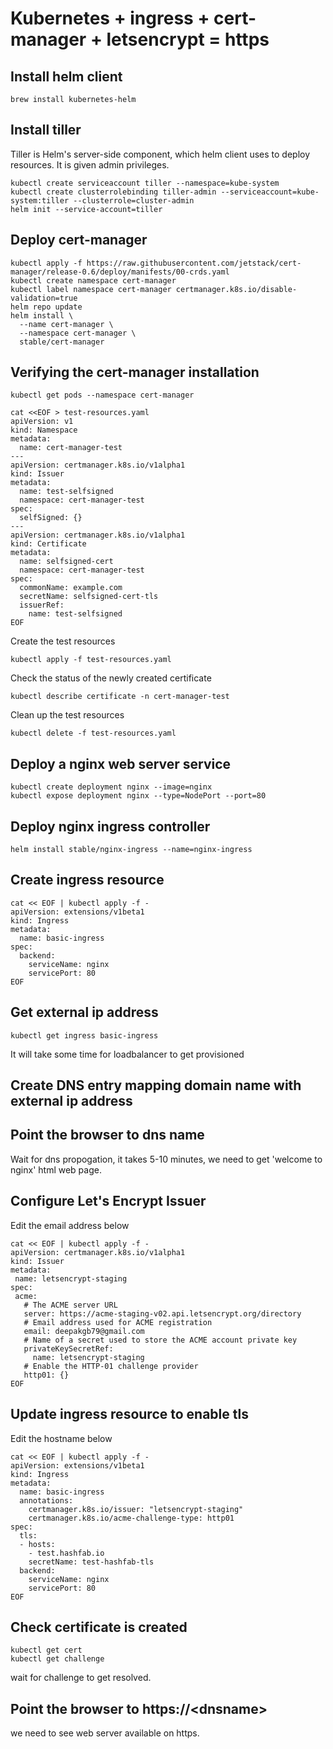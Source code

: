 # Kubernetes + ingress + cert-manager + letsencrypt = https

## Install helm client
```
brew install kubernetes-helm
```

## Install tiller
Tiller is Helm's server-side component, which helm client uses to deploy resources. It is given admin privileges.
```
kubectl create serviceaccount tiller --namespace=kube-system
kubectl create clusterrolebinding tiller-admin --serviceaccount=kube-system:tiller --clusterrole=cluster-admin
helm init --service-account=tiller
```


## Deploy cert-manager
```
kubectl apply -f https://raw.githubusercontent.com/jetstack/cert-manager/release-0.6/deploy/manifests/00-crds.yaml
kubectl create namespace cert-manager
kubectl label namespace cert-manager certmanager.k8s.io/disable-validation=true
helm repo update
helm install \
  --name cert-manager \
  --namespace cert-manager \
  stable/cert-manager
```

## Verifying the cert-manager installation
```
kubectl get pods --namespace cert-manager
```

```
cat <<EOF > test-resources.yaml
apiVersion: v1
kind: Namespace
metadata:
  name: cert-manager-test
---
apiVersion: certmanager.k8s.io/v1alpha1
kind: Issuer
metadata:
  name: test-selfsigned
  namespace: cert-manager-test
spec:
  selfSigned: {}
---
apiVersion: certmanager.k8s.io/v1alpha1
kind: Certificate
metadata:
  name: selfsigned-cert
  namespace: cert-manager-test
spec:
  commonName: example.com
  secretName: selfsigned-cert-tls
  issuerRef:
    name: test-selfsigned
EOF
```

Create the test resources
```
kubectl apply -f test-resources.yaml
```

Check the status of the newly created certificate
```
kubectl describe certificate -n cert-manager-test
```

Clean up the test resources
```
kubectl delete -f test-resources.yaml
```

## Deploy a nginx web server service
```
kubectl create deployment nginx --image=nginx
kubectl expose deployment nginx --type=NodePort --port=80
```

## Deploy nginx ingress controller
```
helm install stable/nginx-ingress --name=nginx-ingress
```

## Create ingress resource
```
cat << EOF | kubectl apply -f -
apiVersion: extensions/v1beta1
kind: Ingress
metadata:
  name: basic-ingress
spec:
  backend:
    serviceName: nginx
    servicePort: 80
EOF
```

## Get external ip address
```
kubectl get ingress basic-ingress
```
It will take some time for loadbalancer to get provisioned 

## Create DNS entry mapping domain name with external ip address

## Point the browser to dns name
Wait for dns propogation, it takes 5-10 minutes, we need to get 'welcome to nginx' html web page.

## Configure Let's Encrypt Issuer
Edit the email address below
```
cat << EOF | kubectl apply -f -
apiVersion: certmanager.k8s.io/v1alpha1
kind: Issuer
metadata:
 name: letsencrypt-staging
spec:
 acme:
   # The ACME server URL
   server: https://acme-staging-v02.api.letsencrypt.org/directory
   # Email address used for ACME registration
   email: deepakgb79@gmail.com
   # Name of a secret used to store the ACME account private key
   privateKeySecretRef:
     name: letsencrypt-staging
   # Enable the HTTP-01 challenge provider
   http01: {}
EOF
```

## Update ingress resource to enable tls
Edit the hostname below
```
cat << EOF | kubectl apply -f -
apiVersion: extensions/v1beta1
kind: Ingress
metadata:
  name: basic-ingress
  annotations:
    certmanager.k8s.io/issuer: "letsencrypt-staging"
    certmanager.k8s.io/acme-challenge-type: http01
spec:
  tls:
  - hosts:
    - test.hashfab.io
    secretName: test-hashfab-tls
  backend:
    serviceName: nginx
    servicePort: 80
EOF
```

## Check certificate is created
```
kubectl get cert
kubectl get challenge
```
wait for challenge to get resolved.


## Point the browser to https://\<dnsname\>
we need to see web server available on https.



